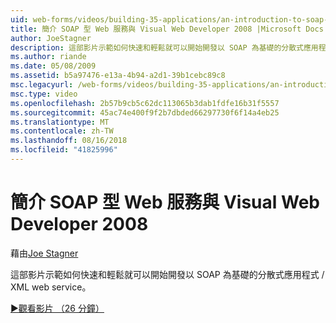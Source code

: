 ```yaml
---
uid: web-forms/videos/building-35-applications/an-introduction-to-soap-based-web-services-with-visual-web-developer-2008
title: 簡介 SOAP 型 Web 服務與 Visual Web Developer 2008 |Microsoft Docs
author: JoeStagner
description: 這部影片示範如何快速和輕鬆就可以開始開發以 SOAP 為基礎的分散式應用程式 / XML web service。
ms.author: riande
ms.date: 05/08/2009
ms.assetid: b5a97476-e13a-4b94-a2d1-39b1cebc89c8
msc.legacyurl: /web-forms/videos/building-35-applications/an-introduction-to-soap-based-web-services-with-visual-web-developer-2008
msc.type: video
ms.openlocfilehash: 2b57b9cb5c62dc113065b3dab1fdfe16b31f5557
ms.sourcegitcommit: 45ac74e400f9f2b7dbded66297730f6f14a4eb25
ms.translationtype: MT
ms.contentlocale: zh-TW
ms.lasthandoff: 08/16/2018
ms.locfileid: "41825996"
---
```

<a name="an-introduction-to-soap-based-web-services-with-visual-web-developer-2008"></a>簡介 SOAP 型 Web 服務與 Visual Web Developer 2008
====================
藉由[Joe Stagner](https://github.com/JoeStagner)

這部影片示範如何快速和輕鬆就可以開始開發以 SOAP 為基礎的分散式應用程式 / XML web service。

[&#9654;觀看影片 （26 分鐘）](https://channel9.msdn.com/Blogs/ASP-NET-Site-Videos/an-introduction-to-soap-based-web-services-with-visual-web-developer-2008)
